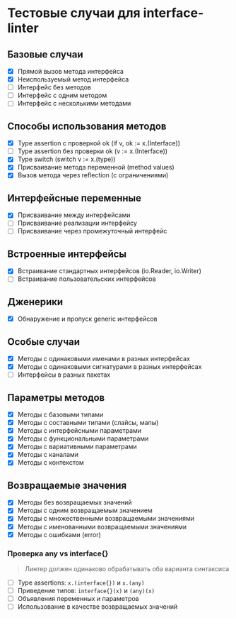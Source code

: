 # Тестовые случаи для interface-linter

## Базовые случаи
- [x] Прямой вызов метода интерфейса
- [x] Неиспользуемый метод интерфейса
- [ ] Интерфейс без методов
- [ ] Интерфейс с одним методом
- [ ] Интерфейс с несколькими методами

## Способы использования методов
- [x] Type assertion с проверкой ok (if v, ok := x.(Interface))
- [ ] Type assertion без проверки ok (v := x.(Interface))
- [x] Type switch (switch v := x.(type))
- [x] Присваивание метода переменной (method values)
- [x] Вызов метода через reflection (с ограничениями)

## Интерфейсные переменные
- [x] Присваивание между интерфейсами
- [ ] Присваивание реализации интерфейсу
- [ ] Присваивание через промежуточный интерфейс

## Встроенные интерфейсы
- [x] Встраивание стандартных интерфейсов (io.Reader, io.Writer)
- [ ] Встраивание пользовательских интерфейсов

## Дженерики
- [x] Обнаружение и пропуск generic интерфейсов

## Особые случаи
- [x] Методы с одинаковыми именами в разных интерфейсах
- [x] Методы с одинаковыми сигнатурами в разных интерфейсах
- [ ] Интерфейсы в разных пакетах

## Параметры методов
- [x] Методы с базовыми типами
- [x] Методы с составными типами (слайсы, мапы)
- [x] Методы с интерфейсными параметрами
- [x] Методы с функциональными параметрами
- [x] Методы с вариативными параметрами
- [x] Методы с каналами
- [x] Методы с контекстом

## Возвращаемые значения
- [x] Методы без возвращаемых значений
- [x] Методы с одним возвращаемым значением
- [x] Методы с множественными возвращаемыми значениями
- [x] Методы с именованными возвращаемыми значениями
- [x] Методы с ошибками (error)

### Проверка any vs interface{}
> Линтер должен одинаково обрабатывать оба варианта синтаксиса
- [ ] Type assertions: `x.(interface{})` и `x.(any)`
- [ ] Приведение типов: `interface{}(x)` и `(any)(x)`
- [ ] Объявления переменных и параметров
- [ ] Использование в качестве возвращаемых значений 